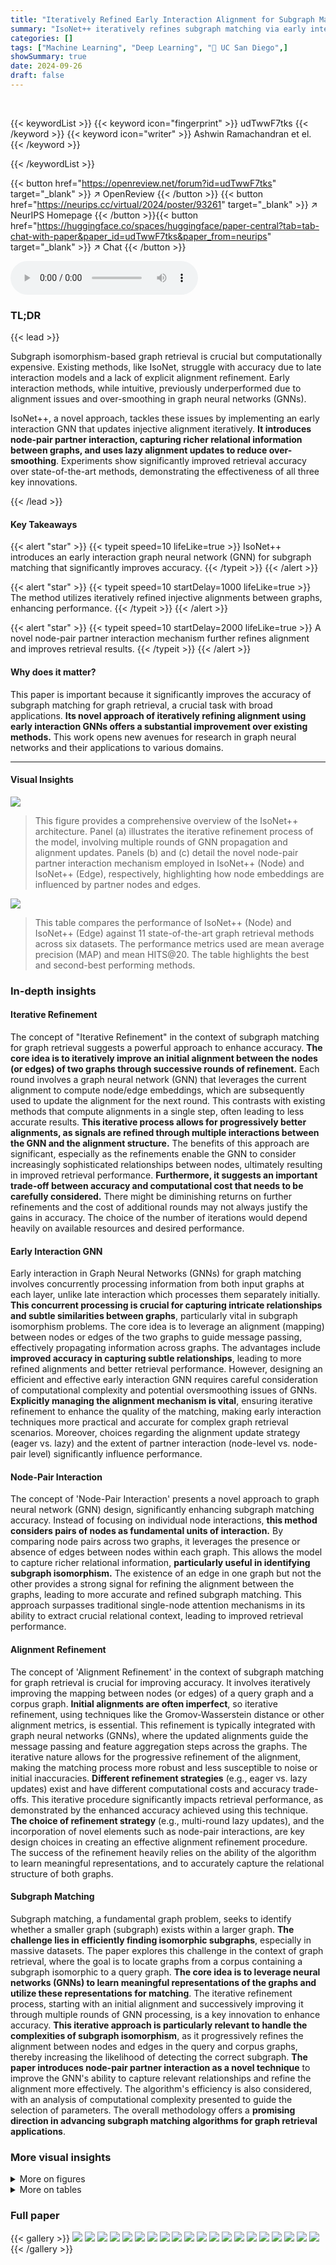 ```yaml
---
title: "Iteratively Refined Early Interaction Alignment for Subgraph Matching based Graph Retrieval"
summary: "IsoNet++ iteratively refines subgraph matching via early interaction GNNs and node-pair partner interactions, significantly boosting graph retrieval accuracy."
categories: []
tags: ["Machine Learning", "Deep Learning", "🏢 UC San Diego",]
showSummary: true
date: 2024-09-26
draft: false
---
```


<br>

{{< keywordList >}}
{{< keyword icon="fingerprint" >}} udTwwF7tks {{< /keyword >}}
{{< keyword icon="writer" >}} Ashwin Ramachandran et el. {{< /keyword >}}
 
{{< /keywordList >}}

{{< button href="https://openreview.net/forum?id=udTwwF7tks" target="_blank" >}}
↗ OpenReview
{{< /button >}}
{{< button href="https://neurips.cc/virtual/2024/poster/93261" target="_blank" >}}
↗ NeurIPS Homepage
{{< /button >}}{{< button href="https://huggingface.co/spaces/huggingface/paper-central?tab=tab-chat-with-paper&paper_id=udTwwF7tks&paper_from=neurips" target="_blank" >}}
↗ Chat
{{< /button >}}



<audio controls>
    <source src="https://ai-paper-reviewer.com/udTwwF7tks/podcast.wav" type="audio/wav">
    Your browser does not support the audio element.
</audio>


### TL;DR


{{< lead >}}

Subgraph isomorphism-based graph retrieval is crucial but computationally expensive.  Existing methods, like IsoNet, struggle with accuracy due to late interaction models and a lack of explicit alignment refinement. Early interaction methods, while intuitive, previously underperformed due to alignment issues and over-smoothing in graph neural networks (GNNs).

IsoNet++, a novel approach, tackles these issues by implementing an early interaction GNN that updates injective alignment iteratively. **It introduces node-pair partner interaction, capturing richer relational information between graphs, and uses lazy alignment updates to reduce over-smoothing**.  Experiments show significantly improved retrieval accuracy over state-of-the-art methods, demonstrating the effectiveness of all three key innovations.

{{< /lead >}}


#### Key Takeaways

{{< alert "star" >}}
{{< typeit speed=10 lifeLike=true >}} IsoNet++ introduces an early interaction graph neural network (GNN) for subgraph matching that significantly improves accuracy. {{< /typeit >}}
{{< /alert >}}

{{< alert "star" >}}
{{< typeit speed=10 startDelay=1000 lifeLike=true >}} The method utilizes iteratively refined injective alignments between graphs, enhancing performance. {{< /typeit >}}
{{< /alert >}}

{{< alert "star" >}}
{{< typeit speed=10 startDelay=2000 lifeLike=true >}} A novel node-pair partner interaction mechanism further refines alignment and improves retrieval results. {{< /typeit >}}
{{< /alert >}}

#### Why does it matter?
This paper is important because it significantly improves the accuracy of subgraph matching for graph retrieval, a crucial task with broad applications.  **Its novel approach of iteratively refining alignment using early interaction GNNs offers a substantial improvement over existing methods.** This work opens new avenues for research in graph neural networks and their applications to various domains.

------
#### Visual Insights



![](https://ai-paper-reviewer.com/udTwwF7tks/figures_3_1.jpg)

> This figure provides a comprehensive overview of the IsoNet++ architecture. Panel (a) illustrates the iterative refinement process of the model, involving multiple rounds of GNN propagation and alignment updates. Panels (b) and (c) detail the novel node-pair partner interaction mechanism employed in IsoNet++ (Node) and IsoNet++ (Edge), respectively, highlighting how node embeddings are influenced by partner nodes and edges.





![](https://ai-paper-reviewer.com/udTwwF7tks/tables_8_1.jpg)

> This table compares the performance of IsoNet++ (Node) and IsoNet++ (Edge) against 11 state-of-the-art graph retrieval methods across six datasets.  The performance metrics used are mean average precision (MAP) and mean HITS@20.  The table highlights the best and second-best performing methods.





### In-depth insights


#### Iterative Refinement
The concept of "Iterative Refinement" in the context of subgraph matching for graph retrieval suggests a powerful approach to enhance accuracy.  **The core idea is to iteratively improve an initial alignment between the nodes (or edges) of two graphs through successive rounds of refinement.** Each round involves a graph neural network (GNN) that leverages the current alignment to compute node/edge embeddings, which are subsequently used to update the alignment for the next round. This contrasts with existing methods that compute alignments in a single step, often leading to less accurate results.  **This iterative process allows for progressively better alignments, as signals are refined through multiple interactions between the GNN and the alignment structure.** The benefits of this approach are significant, especially as the refinements enable the GNN to consider increasingly sophisticated relationships between nodes, ultimately resulting in improved retrieval performance.  **Furthermore, it suggests an important trade-off between accuracy and computational cost that needs to be carefully considered.**  There might be diminishing returns on further refinements and the cost of additional rounds may not always justify the gains in accuracy. The choice of the number of iterations would depend heavily on available resources and desired performance.

#### Early Interaction GNN
Early interaction in Graph Neural Networks (GNNs) for graph matching involves concurrently processing information from both input graphs at each layer, unlike late interaction which processes them separately initially.  **This concurrent processing is crucial for capturing intricate relationships and subtle similarities between graphs**, particularly vital in subgraph isomorphism problems.  The core idea is to leverage an alignment (mapping) between nodes or edges of the two graphs to guide message passing, effectively propagating information across graphs. The advantages include **improved accuracy in capturing subtle relationships**, leading to more refined alignments and better retrieval performance.  However, designing an efficient and effective early interaction GNN requires careful consideration of computational complexity and potential oversmoothing issues of GNNs.  **Explicitly managing the alignment mechanism is vital**, ensuring iterative refinement to enhance the quality of the matching, making early interaction techniques more practical and accurate for complex graph retrieval scenarios.  Moreover, choices regarding the alignment update strategy (eager vs. lazy) and the extent of partner interaction (node-level vs. node-pair level) significantly influence performance.

#### Node-Pair Interaction
The concept of 'Node-Pair Interaction' presents a novel approach to graph neural network (GNN) design, significantly enhancing subgraph matching accuracy.  Instead of focusing on individual node interactions, **this method considers pairs of nodes as fundamental units of interaction.** By comparing node pairs across two graphs, it leverages the presence or absence of edges between nodes within each graph. This allows the model to capture richer relational information, **particularly useful in identifying subgraph isomorphism.**  The existence of an edge in one graph but not the other provides a strong signal for refining the alignment between the graphs, leading to more accurate and refined subgraph matching.  This approach surpasses traditional single-node attention mechanisms in its ability to extract crucial relational context, leading to improved retrieval performance.

#### Alignment Refinement
The concept of 'Alignment Refinement' in the context of subgraph matching for graph retrieval is crucial for improving accuracy.  It involves iteratively improving the mapping between nodes (or edges) of a query graph and a corpus graph.  **Initial alignments are often imperfect**, so iterative refinement, using techniques like the Gromov-Wasserstein distance or other alignment metrics, is essential.  This refinement is typically integrated with graph neural networks (GNNs), where the updated alignments guide the message passing and feature aggregation steps across the graphs. The iterative nature allows for the progressive refinement of the alignment, making the matching process more robust and less susceptible to noise or initial inaccuracies. **Different refinement strategies** (e.g., eager vs. lazy updates) exist and have different computational costs and accuracy trade-offs.  This iterative procedure significantly impacts retrieval performance, as demonstrated by the enhanced accuracy achieved using this technique.  **The choice of refinement strategy** (e.g., multi-round lazy updates), and the incorporation of novel elements such as node-pair interactions, are key design choices in creating an effective alignment refinement procedure.  The success of the refinement heavily relies on the ability of the algorithm to learn meaningful representations, and to accurately capture the relational structure of both graphs.

#### Subgraph Matching
Subgraph matching, a fundamental graph problem, seeks to identify whether a smaller graph (subgraph) exists within a larger graph.  **The challenge lies in efficiently finding isomorphic subgraphs**, especially in massive datasets.  The paper explores this challenge in the context of graph retrieval, where the goal is to locate graphs from a corpus containing a subgraph isomorphic to a query graph.  **The core idea is to leverage neural networks (GNNs) to learn meaningful representations of the graphs and utilize these representations for matching**.  The iterative refinement process, starting with an initial alignment and successively improving it through multiple rounds of GNN processing, is a key innovation to enhance accuracy.  **This iterative approach is particularly relevant to handle the complexities of subgraph isomorphism**, as it progressively refines the alignment between nodes and edges in the query and corpus graphs, thereby increasing the likelihood of detecting the correct subgraph.  **The paper introduces node-pair partner interaction as a novel technique** to improve the GNN's ability to capture relevant relationships and refine the alignment more effectively. The algorithm's efficiency is also considered, with an analysis of computational complexity presented to guide the selection of parameters. The overall methodology offers a **promising direction in advancing subgraph matching algorithms for graph retrieval applications**.


### More visual insights

<details>
<summary>More on figures
</summary>


![](https://ai-paper-reviewer.com/udTwwF7tks/figures_4_1.jpg)

> This figure illustrates the three different interaction modes between the query and corpus graphs in IsoNet, GMN, and IsoNet++. IsoNet uses no interaction, GMN uses node pair interaction, and IsoNet++ uses node pair partner interaction. The figure highlights the differences in how information is passed between graphs in each method, showing that IsoNet++ captures more information by considering node pairs instead of individual nodes.


![](https://ai-paper-reviewer.com/udTwwF7tks/figures_9_1.jpg)

> This figure provides a high-level overview of the IsoNet++ model, illustrating its pipeline and the key innovations. Panel (a) shows the iterative refinement process, where multiple rounds of GNN propagation and alignment updates are performed. Panels (b) and (c) illustrate the novel node-pair partner interaction mechanism used in IsoNet++ (Node) and IsoNet++ (Edge) respectively, showcasing how node and edge embeddings are updated based on information from the aligned partners in the other graph.


![](https://ai-paper-reviewer.com/udTwwF7tks/figures_9_2.jpg)

> This figure provides a high-level overview of the IsoNet++ model, illustrating its pipeline, node-pair partner interaction in both node and edge versions.  Panel (a) shows the iterative refinement process of the alignment between two input graphs over multiple rounds, with each round involving multiple GNN layers.  Panels (b) and (c) detail the novel node-pair partner interaction, contrasting how information from partner nodes/edges is incorporated in the node and edge versions of the model.


![](https://ai-paper-reviewer.com/udTwwF7tks/figures_23_1.jpg)

> This figure provides a comprehensive overview of the IsoNet++ model, illustrating its pipeline, node-pair partner interaction, and edge-pair partner interaction.  Panel (a) shows the iterative refinement process across multiple rounds, where each round involves K layers of GNN propagation and alignment updates. Panels (b) and (c) detail the novel node-pair and edge-pair partner interaction mechanisms, respectively, highlighting how these innovations capture richer information from the paired graph compared to traditional early interaction methods.


![](https://ai-paper-reviewer.com/udTwwF7tks/figures_26_1.jpg)

> This figure provides a comprehensive overview of the IsoNet++ architecture. Panel (a) illustrates the iterative refinement process, where T rounds of K GNN layers are executed.  Each round updates the alignment (P) based on node embeddings. Panels (b) and (c) detail the novel node-pair partner interaction for IsoNet++(Node) and IsoNet++(Edge) respectively, highlighting how node/edge embeddings are influenced by partners in the other graph, refining the alignment.


</details>




<details>
<summary>More on tables
</summary>


![](https://ai-paper-reviewer.com/udTwwF7tks/tables_8_2.jpg)
> This table compares the performance of lazy multi-round and eager multi-layer versions of IsoNet++ for both node and edge alignment.  MAP (Mean Average Precision) is used as the evaluation metric. The results show that the lazy multi-round approach generally outperforms the eager multi-layer approach, with the best-performing method highlighted in green.

![](https://ai-paper-reviewer.com/udTwwF7tks/tables_8_3.jpg)
> This table compares the performance of different model variants.  The first two rows show results for multi-round updates, comparing a model with only node partner interaction against the full IsoNet++ (Node) which incorporates node pair partner interaction. The last two rows show the same comparison but for multi-layer updates.  The highest MAP values for each dataset are highlighted in green.

![](https://ai-paper-reviewer.com/udTwwF7tks/tables_17_1.jpg)
> This table presents key statistics for six datasets used in the paper's experiments, all sourced from the TUDatasets collection [27].  The statistics provided for each dataset (AIDS, Mutag, PTC-FM, PTC-FR, PTC-MM, PTC-MR) include the average and range of the number of nodes in the query graphs (|Vq|), the average number of edges in the query graphs (|Eq|), the average and range of the number of nodes in the corpus graphs (|Vc|), the average number of edges in the corpus graphs (|Ec|), and the proportion of relevant graph pairs (pairs(1) / (pairs(1) + pairs(0))). These statistics provide context for understanding the characteristics of the data used for evaluating the proposed subgraph matching methods.

![](https://ai-paper-reviewer.com/udTwwF7tks/tables_17_2.jpg)
> This table lists the number of parameters for all the models used in the paper's experiments, including both the proposed IsoNet++ models and several state-of-the-art baseline models for comparison.  The number of parameters is an indicator of model complexity.

![](https://ai-paper-reviewer.com/udTwwF7tks/tables_18_1.jpg)
> This table shows the best random seed used for each model during training.  The best seed was selected based on the Mean Average Precision (MAP) score achieved on the validation set after convergence (for IsoNet (Edge), GMN, and IsoNet++ (Node)) or after 10 training epochs (for all other models). The selection of the best seed helps ensure reproducibility and consistency in the experimental results.

![](https://ai-paper-reviewer.com/udTwwF7tks/tables_19_1.jpg)
> This table presents the best margin hyperparameter values for each of the baseline models used in the paper's experiments, across six different datasets (AIDS, Mutag, FM, FR, MM, MR).  The margin hyperparameter is used in the asymmetric hinge loss function, a ranking loss used to train the models. For each dataset and model, the table shows the margin value that resulted in the best performance during training.

![](https://ai-paper-reviewer.com/udTwwF7tks/tables_20_1.jpg)
> This table compares the performance of IsoNet++ (Node) and IsoNet++ (Edge) against eleven other state-of-the-art graph retrieval methods across six datasets.  The performance metrics used are Mean Average Precision (MAP) and mean HITS@20.  The table highlights the best and second-best performing methods for each dataset.

![](https://ai-paper-reviewer.com/udTwwF7tks/tables_20_2.jpg)
> This table compares the performance of IsoNet++ (Node) and IsoNet++ (Edge) against eleven state-of-the-art methods for graph retrieval on six real-world datasets.  The performance metrics used are Mean Average Precision (MAP) and mean HITS@20. The table highlights the best and second-best performing methods.

![](https://ai-paper-reviewer.com/udTwwF7tks/tables_21_1.jpg)
> This table compares the performance of IsoNet++ (Node) and IsoNet++ (Edge) against eleven other state-of-the-art graph retrieval methods across six datasets.  Performance is evaluated using Mean Average Precision (MAP) and HITS@20.  The table highlights the best and second-best performing models.  It notes that the MAP values for IsoNet++ (Edge) on three datasets are very close but not exactly identical.

![](https://ai-paper-reviewer.com/udTwwF7tks/tables_21_2.jpg)
> This table compares the performance of IsoNet++ (Node) and IsoNet++ (Edge) against eleven state-of-the-art graph retrieval methods across six datasets.  Performance is evaluated using Mean Average Precision (MAP) and HITS@20.  The table highlights the best and second-best performing methods.

![](https://ai-paper-reviewer.com/udTwwF7tks/tables_22_1.jpg)
> This table compares the performance of IsoNet++ (Node) and IsoNet++ (Edge) against eleven state-of-the-art methods for graph retrieval on six real-world datasets.  Performance is evaluated using Mean Average Precision (MAP) and mean HITS@20.  The table highlights the best and second-best performing methods.

![](https://ai-paper-reviewer.com/udTwwF7tks/tables_24_1.jpg)
> This table compares the performance of IsoNet++ (Node) and IsoNet++ (Edge) against eleven state-of-the-art graph retrieval methods across six datasets.  The performance metrics used are Mean Average Precision (MAP) and mean HITS@20.  The table highlights the best and second-best performing methods.

![](https://ai-paper-reviewer.com/udTwwF7tks/tables_25_1.jpg)
> This table compares the performance of IsoNet++ (Node) and IsoNet++ (Edge) against eleven other state-of-the-art graph retrieval methods across six datasets.  The performance metrics used are Mean Average Precision (MAP) and mean HITS@20.  The table highlights the best and second-best performing methods for each dataset.

![](https://ai-paper-reviewer.com/udTwwF7tks/tables_27_1.jpg)
> This table presents a comparison of the mean average precision (MAP) and inference time for different values of K (number of GNN layers) in the multi-round lazy IsoNet++ (Node) model, while keeping T (number of rounds) fixed at 3.  The results show how the model's performance and computational cost change as the number of layers increases. The best performing K in terms of MAP is highlighted.

![](https://ai-paper-reviewer.com/udTwwF7tks/tables_27_2.jpg)
> This table shows a comparison of the Mean Average Precision (MAP) and inference time (in milliseconds) for different values of K (number of GNN layers) in each round of the multi-round lazy IsoNet++ (Node) model. The number of rounds, T, is kept constant at 3. The table demonstrates the trade-off between accuracy and computational cost as K increases.

![](https://ai-paper-reviewer.com/udTwwF7tks/tables_27_3.jpg)
> This table shows the results of experiments evaluating the trade-off between accuracy (measured by Mean Average Precision, or MAP) and inference time for different values of K in the multi-layer eager variant of IsoNet++ (Node).  The best performing K value is highlighted in green, indicating the optimal balance between accuracy and inference speed.

![](https://ai-paper-reviewer.com/udTwwF7tks/tables_27_4.jpg)
> This table shows the performance (MAP) and inference time of the multi-layer eager variant of IsoNet++ (Edge) with varying number of layers (K).  The best performing K value is highlighted in green, and the second best is highlighted in yellow. The inference time increases linearly with K.

![](https://ai-paper-reviewer.com/udTwwF7tks/tables_27_5.jpg)
> This table shows the results of experiments comparing different numbers of propagation layers (K) in the IsoNet++ (Edge) model while keeping the number of rounds (T) fixed at 3.  It shows the Mean Average Precision (MAP) achieved and the inference time. The best and second-best performing values of K for each dataset, as judged by MAP score, are highlighted.

![](https://ai-paper-reviewer.com/udTwwF7tks/tables_27_6.jpg)
> This table shows the relationship between the mean average precision (MAP) and inference time for the multi-round lazy version of the IsoNet++ (Edge) model.  The number of rounds (T) is held constant at 3, while the number of GNN layers in each round (K) is varied. The table highlights how the MAP score and inference time change as K increases. This analysis helps in understanding the trade-off between model accuracy and computational cost.

![](https://ai-paper-reviewer.com/udTwwF7tks/tables_27_7.jpg)
> This table shows the results of experiments on multi-round lazy IsoNet++ (Edge) model with a fixed number of GNN layers (K=5) and varying number of rounds (T=3,4,5).  The Mean Average Precision (MAP) and inference time (in milliseconds) are reported for AIDS and Mutag datasets. The best performing T value in terms of MAP is highlighted in green, and the second best in yellow. The table demonstrates the trade-off between accuracy and inference time as the number of rounds increases.

![](https://ai-paper-reviewer.com/udTwwF7tks/tables_27_8.jpg)
> This table shows how the mean average precision (MAP) and inference time vary for the multi-round lazy version of IsoNet++ (Edge) when the number of rounds (T) is changed while keeping the number of layers (K) constant. The best and second-best values of T according to the MAP score are highlighted in green and yellow, respectively.

![](https://ai-paper-reviewer.com/udTwwF7tks/tables_28_1.jpg)
> This table shows the results of experiments evaluating the trade-off between accuracy (measured by Mean Average Precision, MAP) and inference time for the multi-layer eager variant of the IsoNet++ (Edge) model.  Different values of K (number of propagation steps in the GNN) were used, and the MAP and inference time are reported for each. The best and second-best performing values of K, based on MAP, are highlighted.

![](https://ai-paper-reviewer.com/udTwwF7tks/tables_28_2.jpg)
> This table presents the results of experiments evaluating the impact of varying the number of propagation layers (K) in the GMN model on its mean average precision (MAP) and inference time.  The experiment involved varying K while keeping other parameters constant and measuring MAP and inference time across six datasets (AIDS, Mutag, FM, FR, MM, MR). The best and second-best performing values of K according to MAP scores are highlighted.

![](https://ai-paper-reviewer.com/udTwwF7tks/tables_28_3.jpg)
> This table shows the result of experiments on the effect of varying the number of propagation layers (K) on the performance of the GMN model.  It presents the Mean Average Precision (MAP) and inference time for different values of K (5, 8, 10, and 12). The best and second-best performing values of K, based on MAP scores, are highlighted in green and yellow, respectively.

![](https://ai-paper-reviewer.com/udTwwF7tks/tables_28_4.jpg)
> This table shows the results of experiments evaluating the effect of varying the number of propagation layers (K) in IsoNet (Edge) on the mean average precision (MAP) and inference time.  The results indicate that increasing K beyond a certain point does not lead to improved MAP scores, suggesting a potential trade-off between model complexity and performance.

![](https://ai-paper-reviewer.com/udTwwF7tks/tables_29_1.jpg)
> This table shows a breakdown of the inference time for different model variations.  It separates the time spent on embedding computation from the time spent on updating the alignment matrices. The results highlight that for multi-layer models, matrix updates are the most time-consuming part, while in multi-round models, embedding computation and matrix updates have a more even contribution to the total inference time. This difference stems from how frequently the alignment matrices are updated (at every layer vs. at the end of each round).

![](https://ai-paper-reviewer.com/udTwwF7tks/tables_30_1.jpg)
> This table compares the performance of IsoNet++ (Node) and IsoNet++ (Edge) against eleven state-of-the-art methods for graph retrieval on six datasets.  The performance metrics used are Mean Average Precision (MAP) and mean HITS@20.  The table highlights the best and second-best performing methods.

</details>




### Full paper

{{< gallery >}}
<img src="https://ai-paper-reviewer.com/udTwwF7tks/1.png" class="grid-w50 md:grid-w33 xl:grid-w25" />
<img src="https://ai-paper-reviewer.com/udTwwF7tks/2.png" class="grid-w50 md:grid-w33 xl:grid-w25" />
<img src="https://ai-paper-reviewer.com/udTwwF7tks/3.png" class="grid-w50 md:grid-w33 xl:grid-w25" />
<img src="https://ai-paper-reviewer.com/udTwwF7tks/4.png" class="grid-w50 md:grid-w33 xl:grid-w25" />
<img src="https://ai-paper-reviewer.com/udTwwF7tks/5.png" class="grid-w50 md:grid-w33 xl:grid-w25" />
<img src="https://ai-paper-reviewer.com/udTwwF7tks/6.png" class="grid-w50 md:grid-w33 xl:grid-w25" />
<img src="https://ai-paper-reviewer.com/udTwwF7tks/7.png" class="grid-w50 md:grid-w33 xl:grid-w25" />
<img src="https://ai-paper-reviewer.com/udTwwF7tks/8.png" class="grid-w50 md:grid-w33 xl:grid-w25" />
<img src="https://ai-paper-reviewer.com/udTwwF7tks/9.png" class="grid-w50 md:grid-w33 xl:grid-w25" />
<img src="https://ai-paper-reviewer.com/udTwwF7tks/10.png" class="grid-w50 md:grid-w33 xl:grid-w25" />
<img src="https://ai-paper-reviewer.com/udTwwF7tks/11.png" class="grid-w50 md:grid-w33 xl:grid-w25" />
<img src="https://ai-paper-reviewer.com/udTwwF7tks/12.png" class="grid-w50 md:grid-w33 xl:grid-w25" />
<img src="https://ai-paper-reviewer.com/udTwwF7tks/13.png" class="grid-w50 md:grid-w33 xl:grid-w25" />
<img src="https://ai-paper-reviewer.com/udTwwF7tks/14.png" class="grid-w50 md:grid-w33 xl:grid-w25" />
<img src="https://ai-paper-reviewer.com/udTwwF7tks/15.png" class="grid-w50 md:grid-w33 xl:grid-w25" />
<img src="https://ai-paper-reviewer.com/udTwwF7tks/16.png" class="grid-w50 md:grid-w33 xl:grid-w25" />
<img src="https://ai-paper-reviewer.com/udTwwF7tks/17.png" class="grid-w50 md:grid-w33 xl:grid-w25" />
<img src="https://ai-paper-reviewer.com/udTwwF7tks/18.png" class="grid-w50 md:grid-w33 xl:grid-w25" />
<img src="https://ai-paper-reviewer.com/udTwwF7tks/19.png" class="grid-w50 md:grid-w33 xl:grid-w25" />
<img src="https://ai-paper-reviewer.com/udTwwF7tks/20.png" class="grid-w50 md:grid-w33 xl:grid-w25" />
{{< /gallery >}}